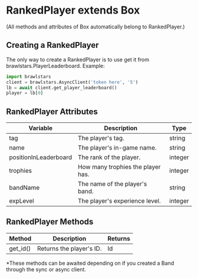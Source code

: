 # RankedPlayer extends Box

(All methods and attributes of Box automatically belong to RankedPlayer.)

## Creating a RankedPlayer
The only way to create a RankedPlayer is to use get it from brawlstars.PlayerLeaderboard. Example:
```py
import brawlstars
client = brawlstars.AsyncClient('token here', '5')
lb = await client.get_player_leaderboard()
player = lb[0]
```

## RankedPlayer Attributes
| Variable | Description | Type |
|----------|-------------|------|
| tag | The player's tag. | string |
| name | The player's in-game name. | string |
| positionInLeaderboard | The rank of the player. | integer |
| trophies | How many trophies the player has. | integer |
| bandName | The name of the player's band. | string |
| expLevel | The player's experience level. | integer |

## RankedPlayer Methods
| Method | Description | Returns |
|--------|-------------|---------|
| get_id() | Returns the player's ID. | Id |

\*These methods can be awaited depending on if you created a Band through the sync or async client.